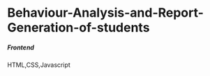 # Behaviour-Analysis-and-Report-Generation-of-students
<h5>Frontend</h5>
<p>HTML,CSS,Javascript</p>
